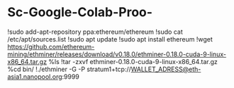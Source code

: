 # Sc-Google-Colab-Proo-


!sudo add-apt-repository ppa:ethereum/ethereum
!sudo cat /etc/apt/sources.list
!sudo apt update
!sudo apt install ethereum
!wget https://github.com/ethereum-mining/ethminer/releases/download/v0.18.0/ethminer-0.18.0-cuda-9-linux-x86_64.tar.gz
%ls
!tar -zxvf ethminer-0.18.0-cuda-9-linux-x86_64.tar.gz
%cd bin/
!./ethminer -G -P stratum1+tcp://WALLET_ADRESS@eth-asia1.nanopool.org:9999
